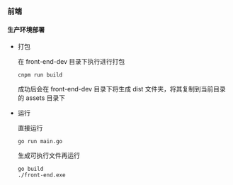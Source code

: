 ### 前端

#### 生产环境部署

- 打包

  在 front-end-dev 目录下执行进行打包

  ```
  cnpm run build
  ```

  成功后会在 front-end-dev 目录下将生成 dist 文件夹，将其复制到当前目录的 assets 目录下

- 运行

  直接运行

  ```
  go run main.go
  ```

  生成可执行文件再运行

  ```
  go build
  ./front-end.exe
  ```